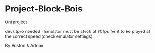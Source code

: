 # Project-Block-Bois
Uni project

devkitpro needed - Emulator must be stuck at 60fps for it to be played at the correct speed (check emulator settings)

By Boston & Adrian